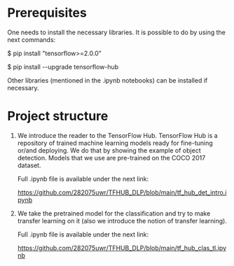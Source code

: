 # Prerequisites

One needs to install the necessary libraries. It is possible to do by using the next commands:

$ pip install "tensorflow>=2.0.0"

$ pip install --upgrade tensorflow-hub

Other libraries (mentioned in the .ipynb notebooks) can be installed if necessary.

# Project structure

1. We introduce the reader to the TensorFlow Hub. TensorFlow Hub is a repository of trained machine learning models ready for fine-tuning or/and deploying. We do that by showing the example of object detection. Models that we use are pre-trained on the COCO 2017 dataset.

   Full .ipynb file is available under the next link:
   
   https://github.com/282075uwr/TFHUB_DLP/blob/main/tf_hub_det_intro.ipynb

2. We take the pretrained model for the classification and try to make transfer learning on it (also we introduce the notion of transfer learning). 

   Full .ipynb file is available under the next link:
   
   https://github.com/282075uwr/TFHUB_DLP/blob/main/tf_hub_clas_tl.ipynb
